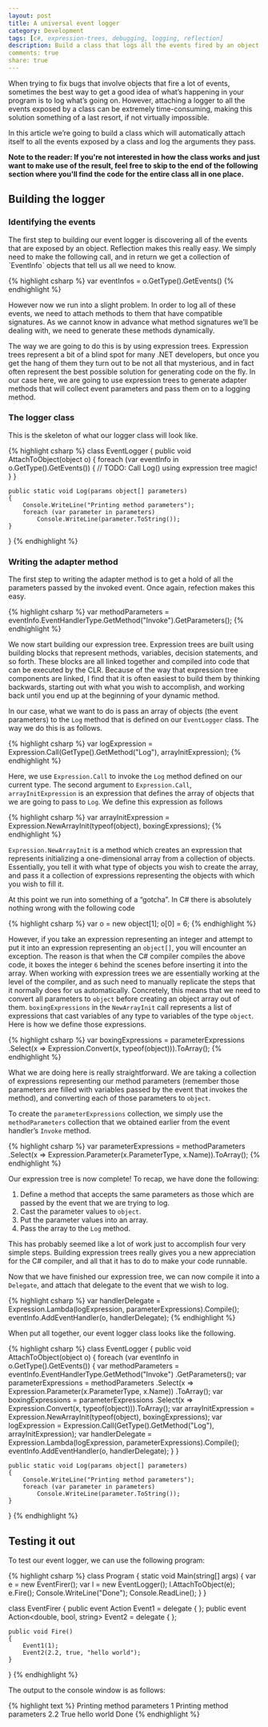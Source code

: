 ```yaml
---
layout: post
title: A universal event logger
category: Development
tags: [c#, expression-trees, debugging, logging, reflection]
description: Build a class that logs all the events fired by an object with the help of expression trees.
comments: true
share: true
---
```


When trying to fix bugs that involve objects that fire a lot of events, sometimes the best way to get a good idea of what’s happening in your program is to log what’s going on. However, attaching a logger to all the events exposed by a class can be extremely time-consuming, making this solution something of a last resort, if not virtually impossible.

In this article we’re going to build a class which will automatically attach itself to all the events exposed by a class and log the arguments they pass.

**Note to the reader: If you're not interested in how the class works and just want to make use of the result, feel free to skip to the end of the following section where you'll find the code for the entire class all in one place.**

## Building the logger

### Identifying the events

The first step to building our event logger is discovering all of the events that are exposed by an object. Reflection makes this really easy. We simply need to make the following call, and in return we get a collection of ˋEventInfoˋ objects that tell us all we need to know.

{% highlight csharp %}
var eventInfos = o.GetType().GetEvents()
{% endhighlight %}

However now we run into a slight problem. In order to log all of these events, we need to attach methods to them that have compatible signatures. As we cannot know in advance what method signatures we’ll be dealing with, we need to generate these methods dynamically.

The way we are going to do this is by using expression trees. Expression trees represent a bit of a blind spot for many .NET developers, but once you get the hang of them they turn out to be not all that mysterious, and in fact often represent the best possible solution for generating code on the fly. In our case here, we are going to use expression trees to generate adapter methods that will collect event parameters and pass them on to a logging method.
 
### The logger class

This is the skeleton of what our logger class will look like.

{% highlight csharp %}
class EventLogger
{
    public void AttachToObject(object o)
    {
        foreach (var eventInfo in o.GetType().GetEvents())
        {
            // TODO: Call Log() using expression tree magic!
        }
    }

    public static void Log(params object[] parameters)
    {
        Console.WriteLine("Printing method parameters");
        foreach (var parameter in parameters)
            Console.WriteLine(parameter.ToString());
    }
}
{% endhighlight %}

### Writing the adapter method
The first step to writing the adapter method is to get a hold of all the parameters passed by the invoked event. Once again, refection makes this easy.

{% highlight csharp %}
var methodParameters = eventInfo.EventHandlerType.GetMethod("Invoke").GetParameters();
{% endhighlight %}

We now start building our expression tree. Expression trees are built using building blocks that represent methods, variables, decision statements, and so forth. These blocks are all linked together and compiled into code that can be executed by the CLR. Because of the way that expression tree components are linked, I find that it is often easiest to build them by thinking backwards, starting out with what you wish to accomplish, and working back until you end up at the beginning of your dynamic method.

In our case, what we want to do is pass an array of objects (the event parameters) to the `Log` method that is defined on our `EventLogger` class. The way we do this is as follows.

{% highlight csharp %}
var logExpression = Expression.Call(GetType().GetMethod("Log"), arrayInitExpression);
{% endhighlight %}

Here, we use `Expression.Call` to invoke the `Log` method defined on our current type. The second argument to `Expression.Call`, `arrayInitExpression` is an expression that defines the array of objects that we are going to pass to `Log`. We define this expression as follows

{% highlight csharp %}
var arrayInitExpression = Expression.NewArrayInit(typeof(object), boxingExpressions);
{% endhighlight %}

`Expression.NewArrayInit` is a method which creates an expression that represents initializing a one-dimensional array from a collection of objects. Essentially, you tell it with what type of objects you wish to create the array, and pass it a collection of expressions representing the objects with which you wish to fill it.

At this point we run into something of a “gotcha”. In C# there is absolutely nothing wrong with the following code

{% highlight csharp %}
var o = new object[1];
o[0] = 6;
{% endhighlight %}

However, if you take an expression representing an integer and attempt to put it into an expression representing an `object[]`, you will encounter an exception. The reason is that when the C# compiler compiles the above code, it boxes the integer `6` behind the scenes before inserting it into the array. When working with expression trees we are essentially working at the level of the compiler, and as such need to manually replicate the steps that it normally does for us automatically. Concretely, this means that we need to convert all parameters to `object` before creating an object array out of them. `boxingExpressions` in the `NewArrayInit` call represents a list of expressions that cast variables of any type to variables of the type `object`. Here is how we define those expressions.

{% highlight csharp %}
var boxingExpressions = parameterExpressions
	.Select(x => Expression.Convert(x, typeof(object))).ToArray();
{% endhighlight %}

What we are doing here is really straightforward. We are taking a collection of expressions representing our method parameters (remember those parameters are filled with variables passed by the event that invokes the method), and converting each of those parameters to `object`.

To create the `parameterExpressions` collection, we simply use the `methodParameters` collection that we obtained earlier from the event handler’s `Invoke` method.

{% highlight csharp %}
var parameterExpressions = methodParameters
	.Select(x => Expression.Parameter(x.ParameterType, x.Name)).ToArray();
{% endhighlight %}

Our expression tree is now complete! To recap, we have done the following:

1. Define a method that accepts the same parameters as those which are passed by the event that we are trying to log.
2. Cast the parameter values to `object`.
3. Put the parameter values into an array.
4. Pass the array to the `Log` method.

This has probably seemed like a lot of work just to accomplish four very simple steps. Building expression trees really gives you a new appreciation for the C# compiler, and all that it has to do to make your code runnable.

Now that we have finished our expression tree, we can now compile it into a `Delegate`, and attach that delegate to the event that we wish to log.

{% highlight csharp %}
var handlerDelegate = Expression.Lambda(logExpression, parameterExpressions).Compile();
eventInfo.AddEventHandler(o, handlerDelegate);
{% endhighlight %}

When put all together, our event logger class looks like the following.

{% highlight csharp %}
class EventLogger
{
    public void AttachToObject(object o)
    {
        foreach (var eventInfo in o.GetType().GetEvents())
        {
            var methodParameters = eventInfo.EventHandlerType.GetMethod("Invoke")
		.GetParameters();
            var parameterExpressions = methodParameters
		.Select(x => Expression.Parameter(x.ParameterType, x.Name))
		.ToArray();
            var boxingExpressions = parameterExpressions
		.Select(x => Expression.Convert(x, typeof(object))).ToArray();
            var arrayInitExpression =
		Expression.NewArrayInit(typeof(object), boxingExpressions);
            var logExpression =
		Expression.Call(GetType().GetMethod("Log"), arrayInitExpression);
            var handlerDelegate =
		Expression.Lambda(logExpression, parameterExpressions).Compile();
            eventInfo.AddEventHandler(o, handlerDelegate);
        }
    }

    public static void Log(params object[] parameters)
    {
        Console.WriteLine("Printing method parameters");
        foreach (var parameter in parameters)
            Console.WriteLine(parameter.ToString());
    }
}
{% endhighlight %}

## Testing it out
To test our event logger, we can use the following program:

{% highlight csharp %}
class Program
{
    static void Main(string[] args)
    {
        var e = new EventFirer();
        var l = new EventLogger();
        l.AttachToObject(e);
        e.Fire();
        Console.WriteLine("Done");
        Console.ReadLine();
    }
}

class EventFirer
{
    public event Action<int> Event1 = delegate { };
    public event Action<double, bool, string> Event2 = delegate { };

    public void Fire()
    {
        Event1(1);
        Event2(2.2, true, "hello world");
    }
}
{% endhighlight %}

The output to the console window is as follows:

{% highlight text %}
Printing method parameters
1
Printing method parameters
2.2
True
hello world
Done
{% endhighlight %}
